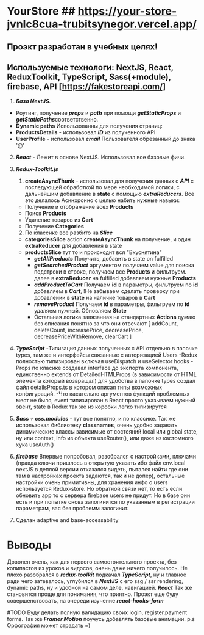 
# YourStore ## https://your-store-jvnlc8cua-trubitsynegor.vercel.app/

## Проэкт разработан в учебных целях! 

## Используемые технологи: NextJS, React, ReduxToolkit, TypeScript, Sass(+module), firebase, API [https://fakestoreapi.com/]

1. ***База NextJS.*** 
- Роутинг, получение ***props*** и ***path***
	при помощи ***getStaticProps*** и ***getStaticPaths***соответственно.
- **Dynamic paths** Использованны для получения страниц:
- **ProductsDetails** - использовал ***ID*** из полученного API
- **UserProfile** - использовал ***email*** Пользователя обрезанный до знака '@'

2. ***React*** - Лежит в основе NextJS. Использовал все базовые фичи.
					
3. ***Redux-Toolkit.js***
	1. **createAsyncThunk** - использовал для получения данных с ***API*** 
с последующей обработкой по мере необходимой логики, c дальнейшим добавление в **state**
c помощью ***extraReducers***. Все это делалось Асинхронно с целью набить нужные навыки:
	- Получение и отображение всех **Products**
	- Поиск **Products**
	- Удаление товаров из **Cart**
	- Получение **Categories**
	2. По классике все разбито на ***Slice*** 
	- **categoriesSlice** action **createAsyncThunk** на получение, и один **extraReducer**
	для добавления в state
	- **productsSlice** тут то и происходит вся "Вкуснятина" 
		- ***getAllProducts*** Получить, добавить в state on fulfilled
		- ***getSearchedProduct*** аргументом получаем value для поиска подстроки в строке, 
		получаем все **Products** и фильтруем.
		далее в **extraReducer** на fulfilled добавляем нужные **Products**
		- ***addProductToCart*** Получаем **id** в параметры, фильтруем по **id** добавляем в ***Cart***,
		!Не забываем сделать проверку при добавлении в **state** на наличие товаров в **Cart**
		- ***removeProduct*** Получаем **id** в параметры, фильтруем по **id** удаляем нужный. Обновляем **State**
	  - Остальная логика завязанная на стандартных **Actions** думаю без описания понятно за что они отвечают
		[ addCount, deleteCount, increasePrice, decreasePrice, decreasePriceWithRemove, clearCart ]
4. ***TypeScript***
-Типизация данных полученных с API отдельно в папочке types, там же и интерфейсы связанные с авторизацией Users	
-Redux полностью типизирован включая useDispatch и useSelector hooks
-Props по класике создавал interface до экспорта компонента, единственно extends от DetailedHTMLProps (в зависимости от HTML элемента который возвращал)
для удобства в папочке types создал файл detailsProps.ts в котором описал типы возможных конфигураций.
-Что касательно аргументов функций проблемных мест не было, event типизирован в React просто указываем нужный эвент, state в Redux так же из коробки легко типизирутся
5. ***Sass + css.modules*** - тут все понятно, и по классике. Так же использовал библиотеку **classnames**, очень удобно задавать динамические классы зависимые от
состояний local или global state, ну или context, info из объекта useRouter(), или даже из кастомного хука useAuth()
6. ***firebase*** Впервые попробовал, разобрался с настройками, ключами (правда ключи пришлось в открытую указать ибо файл env.local nextJS в деплой версии отказался видеть, пытался найти где они там в настройках проекта задаются, так и не допер), остальные настройки очень примитивны, для хранения инфо о users используется 
Redux-store. Но обратной связи нет, то есть если обновить app то с сервера firebase users не придут. Но в базе они есть и при попытке снова залогинится по указанным 
в регистрации параметрам, вас без проблемм залогинит. 
7. Сделан adaptive and base-accessability

# Выводы
Доволен очень, как для первого самостоятельного проекта, без копипастов из уроков и видосов, очень даже ничего получилось. Не плохо разобрался в ***redux-toolkit***
подкачал ***TypeScript***, ну и главное ради чего затевалось, углубился в ***NextJS*** с его ssg / ssr rendering, dynamic paths, ну и удобной на самом деле, навигацией. ***React*** Так же становится проще для понимания, что приятно. Проэкт еще буду совершенствовать, на очереди изучение ***react-hooks-form***

#TODO  Буду делать полную валидацию своих login, register,payment forms. Так же ***Framer Motion*** поучусь добавлять базовые анимации. p.s Орфография может страдать =) 


